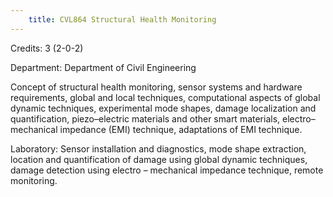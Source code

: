 ```yaml
---
    title: CVL864 Structural Health Monitoring
---
```

Credits: 3 (2-0-2)

Department: Department of Civil Engineering

Concept of structural health monitoring, sensor systems and hardware requirements, global and local techniques, computational aspects of global dynamic techniques, experimental mode shapes, damage localization and quantification, piezo–electric materials and other smart materials, electro–mechanical impedance (EMI) technique, adaptations of EMI technique.

Laboratory: Sensor installation and diagnostics, mode shape extraction, location and quantification of damage using global dynamic techniques, damage detection using electro – mechanical impedance technique, remote monitoring.
